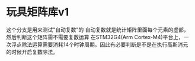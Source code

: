 # 玩具矩阵库v1


这个分支是用来测试"自动复数"的
自动复数就是统计矩阵里面每个元素的虚部，然后判断这个矩阵需不需要复数运算
在STM32G4(Arm Cortex-M4)平台上，一次浮点除法运算需要消耗14个时钟周期，因此有必要判断是不是在执行高斯消元的时候开启复数除法。